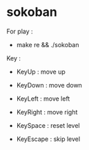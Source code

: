 # sokoban

For play :

 - make re && ./sokoban


Key :

 - KeyUp : move up

 - KeyDown : move down

 - KeyLeft : move left

 - KeyRight : move right

 - KeySpace : reset level

 - KeyEscape : skip level
